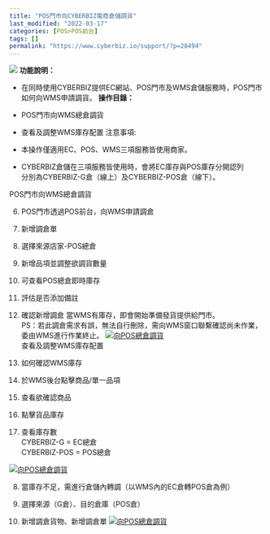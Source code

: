 ```yaml
---
title: "POS門市向CYBERBIZ電商倉儲調貨"
last_modified: "2022-03-17"
categories: [POS>POS前台]
tags: []
permalink: "https://www.cyberbiz.io/support/?p=28494"
---
```


![](https://www.cyberbiz.io/support/wp-content/uploads/企業版.png) **功能說明：**  

* 在同時使用CYBERBIZ提供EC網站、POS門市及WMS倉儲服務時，POS門市如何向WMS申請調貨。
**操作目錄：**

* POS門市向WMS總倉調貨
* 查看及調整WMS庫存配置
注意事項:  

* 本操作僅適用EC、POS、WMS三項服務皆使用商家。
* CYBERBIZ倉儲在三項服務皆使用時，會將EC庫存與POS庫存分開認列  
分別為CYBERBIZ-G倉（線上）及CYBERBIZ-POS倉（線下）。


POS門市向WMS總倉調貨

6. POS門市透過POS前台，向WMS申請調倉


1. 新增調倉單
2. 選擇來源店家-POS總倉
3. 新增品項並調整欲調貨數量
4. 可查看POS總倉即時庫存
5. 評估是否添加備註
6. 確認新增調倉
當WMS有庫存，即會開始準備發貨提供給門市。  
PS：若此調倉需求有誤，無法自行刪除，需向WMS窗口聯繫確認尚未作業，委由WMS進行作業終止。
[![向POS總倉調貨](https://www.cyberbiz.io/support/wp-content/uploads/向POS總倉調貨1.png)](https://www.cyberbiz.io/support/wp-content/uploads/向POS總倉調貨1.png)  
查看及調整WMS庫存配置

7. 如何確認WMS庫存


1. 於WMS後台點擊商品/單一品項
2. 查看欲確認商品
3. 點擊貨品庫存
4. 查看庫存數  
CYBERBIZ-G = EC總倉  
CYBERBIZ-POS = POS總倉

[![向POS總倉調貨](https://www.cyberbiz.io/support/wp-content/uploads/向POS總倉調貨2.png)](https://www.cyberbiz.io/support/wp-content/uploads/向POS總倉調貨2.png)  

8. 當庫存不足，需進行倉儲內轉調（以WMS內的EC倉轉POS倉為例）


1. 選擇來源（G倉）、目的倉庫（POS倉）
2. 新增調倉貨物、新增調倉單
[![向POS總倉調貨](https://www.cyberbiz.io/support/wp-content/uploads/向POS總倉調貨3.png)](https://www.cyberbiz.io/support/wp-content/uploads/向POS總倉調貨3.png)  

